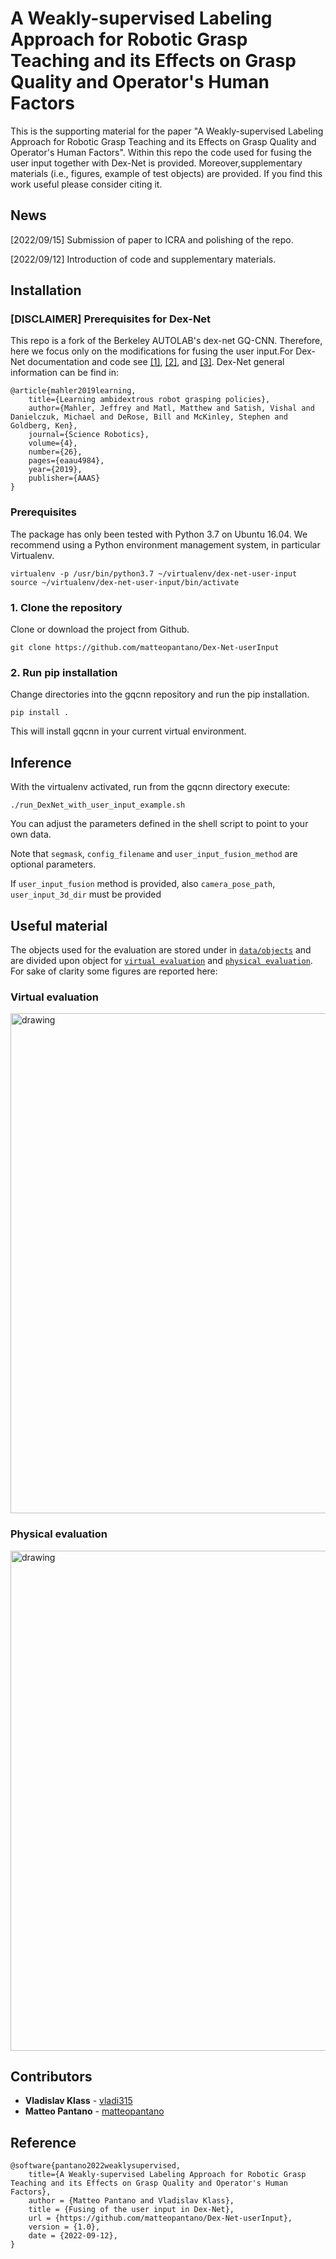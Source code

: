 # A Weakly-supervised Labeling Approach for Robotic Grasp Teaching and its Effects on Grasp Quality and Operator's Human Factors

This is the supporting material for the paper "A Weakly-supervised Labeling Approach for Robotic Grasp Teaching and its Effects on Grasp Quality and Operator's Human Factors". Within this repo the code used for fusing the user input together with Dex-Net is provided. Moreover,supplementary materials (i.e., figures, example of test objects) are provided. If you find this work useful please consider citing it.

## News 

[2022/09/15] Submission of paper to ICRA and polishing of the repo.

[2022/09/12] Introduction of code and supplementary materials.

## Installation

### [DISCLAIMER] Prerequisites for Dex-Net
This repo is a fork of the Berkeley AUTOLAB's dex-net GQ-CNN. Therefore, here we focus only on the modifications for fusing the user input.For Dex-Net documentation and code see [[1]](https://berkeleyautomation.github.io/dex-net/), [[2]](https://berkeleyautomation.github.io/gqcnn/), and [[3]](https://github.com/BerkeleyAutomation/gqcnn). Dex-Net general information can be find in:

    @article{mahler2019learning,
        title={Learning ambidextrous robot grasping policies},
        author={Mahler, Jeffrey and Matl, Matthew and Satish, Vishal and Danielczuk, Michael and DeRose, Bill and McKinley, Stephen and Goldberg, Ken},
        journal={Science Robotics},
        volume={4},
        number={26},
        pages={eaau4984},
        year={2019},
        publisher={AAAS}
    }

### Prerequisites

The package has only been tested with Python 3.7 on Ubuntu 16.04. We recommend using a Python environment management system, in particular Virtualenv. 

    virtualenv -p /usr/bin/python3.7 ~/virtualenv/dex-net-user-input
    source ~/virtualenv/dex-net-user-input/bin/activate

### 1. Clone the repository

Clone or download the project from Github.

    git clone https://github.com/matteopantano/Dex-Net-userInput

### 2. Run pip installation

Change directories into the gqcnn repository and run the pip installation.

    pip install .

This will install gqcnn in your current virtual environment.

## Inference

With the virtualenv activated, run from the gqcnn directory execute:

    ./run_DexNet_with_user_input_example.sh

You can adjust the parameters defined in the shell script to point to your own data.

Note that ``segmask``, ``config_filename`` and ``user_input_fusion_method`` are optional parameters.

If ``user_input_fusion`` method is provided, also ``camera_pose_path``,  ``user_input_3d_dir`` must be provided

## Useful material

The objects used for the evaluation are stored under in [`data/objects`](data/objects) and are divided upon object for [`virtual evaluation`](data/objects/virtualEvaluation) and [`physical evaluation`](data/objects/physicalEvaluation). For sake of clarity some figures are reported here:

### Virtual evaluation

<img src="https://github.com/matteopantano/Dex-Net-userInput/blob/main/data/objects/virtualEvaluation/imageVirtAll.png?raw=true" alt="drawing" width="800"/>

### Physical evaluation

<img src="https://github.com/matteopantano/Dex-Net-userInput/blob/main/data/objects/virtualEvaluation/imagePhyAll.png?raw=true" alt="drawing" width="800"/>

## Contributors

* **Vladislav Klass** - [vladi315](https://github.com/vladi315)
* **Matteo Pantano** - [matteopantano](https://github.com/matteopantano)

## Reference

    @software{pantano2022weaklysupervised,
        title={A Weakly-supervised Labeling Approach for Robotic Grasp Teaching and its Effects on Grasp Quality and Operator's Human Factors},
        author = {Matteo Pantano and Vladislav Klass},
        title = {Fusing of the user input in Dex-Net},
        url = {https://github.com/matteopantano/Dex-Net-userInput},
        version = {1.0},
        date = {2022-09-12},
    }
